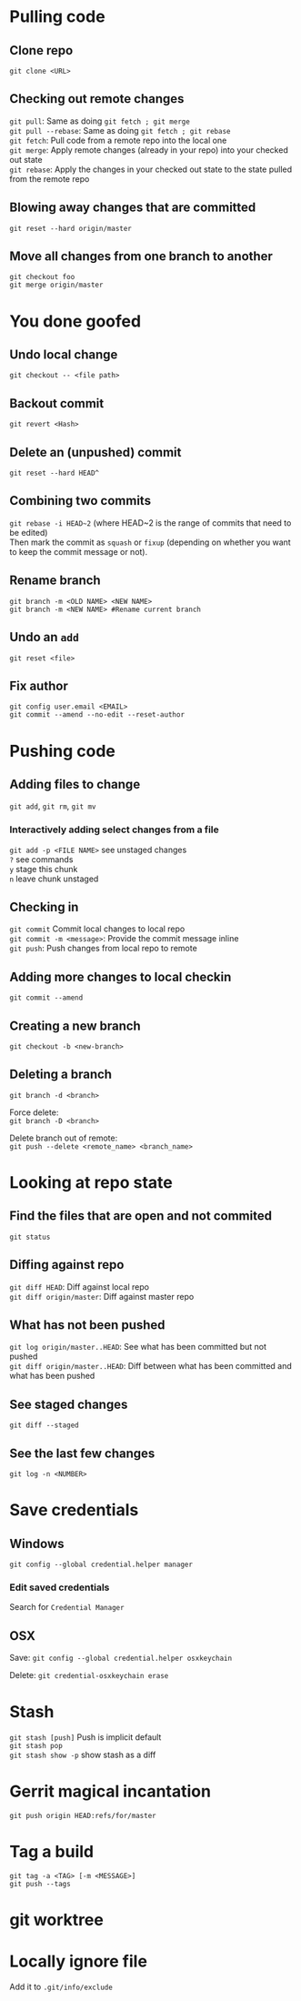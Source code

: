 # Pulling code

## Clone repo
`git clone <URL>`

## Checking out remote changes
`git pull`: Same as doing `git fetch ; git merge`  
`git pull --rebase`: Same as doing `git fetch ; git rebase`  
`git fetch`: Pull code from a remote repo into the local one  
`git merge`: Apply remote changes (already in your repo) into your checked out state  
`git rebase`: Apply the changes in your checked out state to the state pulled from the remote repo

## Blowing away changes that are committed
`git reset --hard origin/master`

## Move all changes from one branch to another
    git checkout foo
    git merge origin/master

# You done goofed
## Undo local change
`git checkout -- <file path>`

## Backout commit
`git revert <Hash>`

## Delete an (unpushed) commit
`git reset --hard HEAD^`

## Combining two commits
`git rebase -i HEAD~2` (where HEAD~2 is the range of commits that need to be edited)  
Then mark the commit as `squash` or `fixup` (depending on whether you want to keep the commit message or not).

## Rename branch
`git branch -m <OLD NAME> <NEW NAME>`  
`git branch -m <NEW NAME> #Rename current branch`

## Undo an `add`
`git reset <file>`

## Fix author
`git config user.email <EMAIL>`  
`git commit --amend --no-edit --reset-author`

# Pushing code

## Adding files to change
`git add`, `git rm`, `git mv`

### Interactively adding select changes from a file
`git add -p <FILE NAME>` see unstaged changes  
`?` see commands  
`y` stage this chunk  
`n` leave chunk unstaged

## Checking in
`git commit` Commit local changes to local repo  
`git commit -m <message>`: Provide the commit message inline  
`git push`: Push changes from local repo to remote

## Adding more changes to local checkin
`git commit --amend`

## Creating a new branch
`git checkout -b <new-branch>`

## Deleting a branch
`git branch -d <branch>`

Force delete:  
`git branch -D <branch>`

Delete branch out of remote:  
`git push --delete <remote_name> <branch_name>`

# Looking at repo state

## Find the files that are open and not commited
`git status`

## Diffing against repo
`git diff HEAD`: Diff against local repo  
`git diff origin/master`: Diff against master repo

## What has not been pushed
`git log origin/master..HEAD`: See what has been committed but not pushed  
`git diff origin/master..HEAD`: Diff between what has been committed and what has been pushed

## See staged changes
`git diff --staged`

## See the last few changes
`git log -n <NUMBER>`

# Save credentials

## Windows
`git config --global credential.helper manager`

### Edit saved credentials
Search for `Credential Manager`

## OSX
Save: `git config --global credential.helper osxkeychain`

Delete: `git credential-osxkeychain erase`

# Stash
`git stash [push]` Push is implicit default  
`git stash pop`  
`git stash show -p` show stash as a diff

# Gerrit magical incantation  
`git push origin HEAD:refs/for/master`

# Tag a build
`git tag -a <TAG> [-m <MESSAGE>]`  
`git push --tags`

# git worktree

# Locally ignore file
Add it to `.git/info/exclude`
